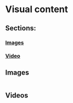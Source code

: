 # Visual content

## Sections:

### [Images](#go-to-image)

### [Video](#go-to-video)

## Images

```html

```

## Videos

```html

```
